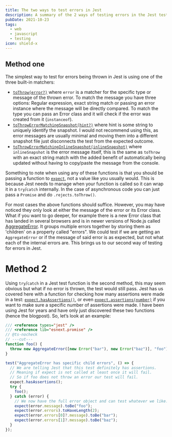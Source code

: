 ```yaml
---
title: The two ways to test errors in Jest
description: A summary of the 2 ways of testing errors in the Jest testing framework.
pubDate: 2021-10-23
tags:
  - web
  - javascript
  - testing
icon: shield-x
---
```


## Method one

The simplest way to test for errors being thrown in Jest is using one of the three built-in matchers:

- [`toThrow(error?)`](https://jestjs.io/docs/expect#tothrowerror) where `error` is a matcher for the specific type or message of the thrown error. To match the message you have three options: Regular expression, exact string match or passing an error instance where the message will be directly compared. To match the type you can pass an Error class and it will check if the error was created from it (`instanceof`).
- [`toThrowErrorMatchingSnapshot(hint?)`](https://jestjs.io/docs/expect#tothrowerrormatchingsnapshothint) where hint is some string to uniquely identify the snapshot. I would not recommend using this, as error messages are usually minimal and moving them into a different snapshot file just disconnects the test from the expected outcome.
- [`toThrowErrorMatchingInlineSnapshot(inlineSnapshot)`](https://jestjs.io/docs/expect#tothrowerrormatchinginlinesnapshotinlinesnapshot) where `inlineSnapshot` is the error message itself, this is the same as `toThrow` with an exact string match with the added benefit of automatically being updated without having to copy/paste the message from the console.

Something to note when using any of these functions is that you should be passing a function to [`expect`](https://jestjs.io/docs/expect#expectvalue), not a value like you usually would. This is because Jest needs to manage when your function is called so it can wrap it in a `try`/`catch` internally. In the case of asynchronous code you can just pass a `Promise` and do `.rejects.toThrow()`.

For most cases the above functions should suffice. However, you may have noticed they only look at either the message of the error or its Error class. What if you want to go deeper, for example there is a new Error class that has landed in several browsers and is in newer versions of Node.js called [AggregateError](https://developer.mozilla.org/en-US/docs/Web/JavaScript/Reference/Global_Objects/AggregateError). It groups multiple errors together by storing them as 'children' on a property called "errors". We could test if we are getting an `AggregateError` or if the message of said error is as expected, but not what each of the internal errors are. This brings us to our second way of testing for errors in Jest.

# Method 2

Using `try`/`catch` in a Jest test function is the second method, this may seem obvious but what if no error is thrown, the test would still pass. Jest has us covered here with a function for checking how many assertions were made in a test: [`expect.hasAssertions()`](https://jestjs.io/docs/expect#expecthasassertions), or even [`expect.assertions(number)`](https://jestjs.io/docs/expect#expectassertionsnumber) if you want to make sure a specific number of assertions were made. I have been using Jest for years and have only just discovered these two functions (hence the blogpost). So, let’s look at an example:

```typescript twoslash
/// <reference types="jest" />
/// <reference lib="esnext.promise" />
// @ts-nocheck
// ---cut---
function foo() {
  throw new AggregateError([new Error("bar"), new Error("baz")], "foo");
}

test("AggregateError has specific child errors", () => {
  // We are telling Jest that this test definitely has assertions.
  // Meaning if expect is not called at least once it will fail.
  // So if foo does not throw an error our test will fail.
  expect.hasAssertions();
  try {
    foo();
  } catch (error) {
    // We now have the full error object and can test whatever we like.
    expect(error.message).toBe("foo");
    expect(error.errors).toHaveLength(2);
    expect(error.errors[0]?.message).toBe("bar");
    expect(error.errors[1]?.message).toBe("baz");
  }
});
```
